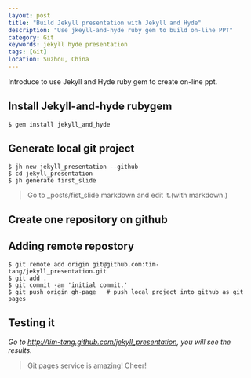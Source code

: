 ```yaml
---
layout: post
title: "Build Jekyll presentation with Jekyll and Hyde"
description: "Use jkeyll-and-hyde ruby gem to build on-line PPT"
category: Git
keywords: jekyll hyde presentation
tags: [Git]
location: Suzhou, China
---
```


Introduce to use Jekyll and Hyde ruby gem to create on-line ppt.

## Install Jekyll-and-hyde rubygem

    $ gem install jekyll_and_hyde

## Generate local git project

    $ jh new jekyll_presentation --github
    $ cd jekyll_presentation
    $ jh generate first_slide

> Go to _posts/fist_slide.markdown and edit it.(with markdown.)

## Create one repository on github

## Adding remote repostory

    $ git remote add origin git@github.com:tim-tang/jekyll_presentation.git
    $ git add .
    $ git commit -am 'initial commit.'
    $ git push origin gh-page   # push local project into github as git pages

## Testing it

_Go to <http://tim-tang.github.com/jekyll_presentation>, you will see the results._

> Git pages service is amazing! Cheer!


